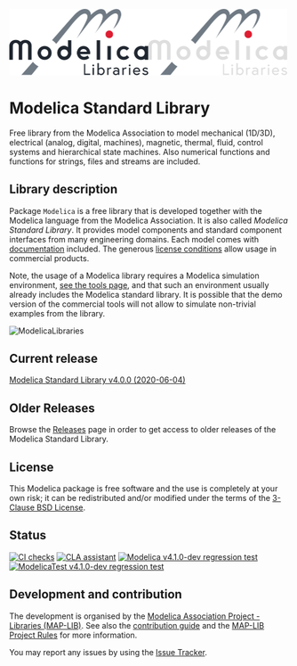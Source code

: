 <img src="https://github.com/modelica/ModelicaStandardLibrary/raw/master/Modelica/Resources/Images/Logos/Modelica_Libraries.svg?sanitize=true#gh-light-mode-only" alt="Modelica Libraries Logo" width="250px"><img src="https://github.com/modelica/ModelicaStandardLibrary/raw/master/Modelica/Resources/Images/Logos/Modelica_Libraries_dark.svg?sanitize=true#gh-dark-mode-only" alt="Modelica Libraries Logo" width="250px">

# Modelica Standard Library

Free library from the Modelica Association to model mechanical (1D/3D), electrical (analog, digital, machines), magnetic, thermal, fluid, control systems and hierarchical state machines. Also numerical functions and functions for strings, files and streams are included.

## Library description

Package `Modelica` is a free library that is developed together with the Modelica language from the Modelica Association. It is also called *Modelica Standard Library*. It provides model components and standard component interfaces from many engineering domains. Each model comes with [documentation](https://doc.modelica.org/) included. The generous [license conditions](LICENSE) allow usage in commercial products.

Note, the usage of a Modelica library requires a Modelica simulation environment, [see the tools page](https://modelica.org/tools), and that such an environment usually already includes the Modelica standard library. It is possible that the demo version of the commercial tools will not allow to simulate non-trivial examples from the library.

![ModelicaLibraries](Modelica/Resources/Images/UsersGuide/ModelicaLibraries.png)

## Current release

[Modelica Standard Library v4.0.0 (2020-06-04)](https://github.com/modelica/ModelicaStandardLibrary/releases/tag/v4.0.0)

## Older Releases

Browse the [Releases](https://github.com/modelica/ModelicaStandardLibrary/releases) page in order to get access to older releases of the Modelica Standard Library.

## License

This Modelica package is free software and the use is completely at your own risk;
it can be redistributed and/or modified under the terms of the [3-Clause BSD License](LICENSE).

## Status

[![CI checks](https://github.com/modelica/ModelicaStandardLibrary/workflows/CI/badge.svg)](https://github.com/modelica/ModelicaStandardLibrary/actions) [![CLA assistant](https://cla-assistant.io/readme/badge/modelica/ModelicaStandardLibrary)](https://cla-assistant.io/modelica/ModelicaStandardLibrary) 
[![Modelica v4.1.0-dev regression test](https://img.shields.io/badge/dynamic/xml?url=https%3A%2F%2Fwww.ltx.de%2Fdownload%2FMA%2FCompare_MSL_v4.1.0%2FTestruns%2FDymola%2FModelica%2Ftestrun_report.html&query=%2F%2Fspan%5B%40class%3D'has-text-success'%5D%20%7C%20%2F%2Fspan%5B%40class%3D'has-text-danger'%5D%20%7C%20%2F%2Fspan%5B%40class%3D'has-text-warning'%5D%20%7C%20%2F%2Fspan%5B%40class%3D'has-text-timeout'%5D%20%7C%20%2F%2Fspan%5B%40class%3D'has-text-grey'%5D&label=Modelica%20v4.1.0-dev%20regression%20test)](https://www.ltx.de/download/MA/Compare_MSL_v4.1.0/comparison_report_overview.html)
[![ModelicaTest v4.1.0-dev regression test](https://img.shields.io/badge/dynamic/xml?url=https%3A%2F%2Fwww.ltx.de%2Fdownload%2FMA%2FCompare_MSL_v4.1.0%2FTestruns%2FDymola%2FModelicaTest%2Ftestrun_report.html&query=%2F%2Fspan%5B%40class%3D'has-text-success'%5D%20%7C%20%2F%2Fspan%5B%40class%3D'has-text-danger'%5D%20%7C%20%2F%2Fspan%5B%40class%3D'has-text-warning'%5D%20%7C%20%2F%2Fspan%5B%40class%3D'has-text-timeout'%5D%20%7C%20%2F%2Fspan%5B%40class%3D'has-text-grey'%5D&label=ModelicaTest%20v4.1.0-dev%20regression%20test)](https://www.ltx.de/download/MA/Compare_MSL_v4.1.0/comparison_report_overview.html)

## Development and contribution

The development is organised by the [Modelica Association Project - Libraries (MAP-LIB)](https://modelica.org/projects).
See also the [contribution guide](CONTRIBUTING.md) and the [MAP-LIB Project Rules](https://github.com/modelica/MAP-LIB_ProjectRules) for more information.

You may report any issues by using the [Issue Tracker](https://github.com/modelica/ModelicaStandardLibrary/issues).
